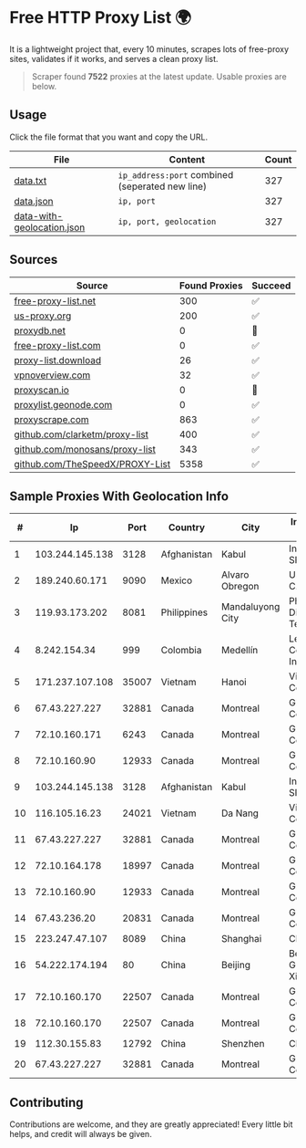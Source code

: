 
# Free HTTP Proxy List 🌍

It is a lightweight project that, every 10 minutes, scrapes lots of free-proxy sites, validates if it works, and serves a clean proxy list.


> Scraper found **7522** proxies at the latest update. Usable proxies are below.

## Usage

Click the file format that you want and copy the URL.


|File|Content|Count|
|----|-------|-----|
|[data.txt](https://raw.githubusercontent.com/themiralay/Proxy-List-World/master/data.txt)|`ip_address:port` combined (seperated new line)|327|
|[data.json](https://raw.githubusercontent.com/themiralay/Proxy-List-World/master/data.json)|`ip, port`|327|
|[data-with-geolocation.json](https://raw.githubusercontent.com/themiralay/Proxy-List-World/master/data-with-geolocation.json)|`ip, port, geolocation`|327|

## Sources

|Source|Found Proxies|Succeed|
|------|-------------|-------|
|[free-proxy-list.net](https://free-proxy-list.net)|300|✅|
|[us-proxy.org](https://www.us-proxy.org)|200|✅|
|[proxydb.net](http://proxydb.net)|0|🚫|
|[free-proxy-list.com](https://free-proxy-list.com/?page=&port=&type%5B%5D=http&type%5B%5D=https&up_time=0&search=Search)|0|✅|
|[proxy-list.download](https://www.proxy-list.download/HTTP)|26|✅|
|[vpnoverview.com](https://vpnoverview.com/privacy/anonymous-browsing/free-proxy-servers)|32|✅|
|[proxyscan.io](https://www.proxyscan.io)|0|🚫|
|[proxylist.geonode.com](https://proxylist.geonode.com/api/proxy-list?limit=300&page=1&sort_by=lastChecked&sort_type=desc&protocols=http,https)|0|✅|
|[proxyscrape.com](https://api.proxyscrape.com/v2/?request=displayproxies&protocol=http&timeout=10000&country=all&ssl=all&anonymity=all)|863|✅|
|[github.com/clarketm/proxy-list](https://raw.githubusercontent.com/clarketm/proxy-list/master/proxy-list-raw.txt)|400|✅|
|[github.com/monosans/proxy-list](https://raw.githubusercontent.com/monosans/proxy-list/main/proxies/http.txt)|343|✅|
|[github.com/TheSpeedX/PROXY-List](https://raw.githubusercontent.com/TheSpeedX/PROXY-List/master/http.txt)|5358|✅|


## Sample Proxies With Geolocation Info

|#|Ip|Port|Country|City|Internet Service Provider|
|-|--|----|-------|----|-------------------------|
|1|103.244.145.138|3128|Afghanistan|Kabul|Interkvm Host SRL|
|2|189.240.60.171|9090|Mexico|Alvaro Obregon|Uninet S.A. de C.V.|
|3|119.93.173.202|8081|Philippines|Mandaluyong City|Philippine Long Distance Telephone Co.|
|4|8.242.154.34|999|Colombia|Medellín|Level 3 Communications, Inc.|
|5|171.237.107.108|35007|Vietnam|Hanoi|Viettel Corporation|
|6|67.43.227.227|32881|Canada|Montreal|GloboTech Communications|
|7|72.10.160.171|6243|Canada|Montreal|GloboTech Communications|
|8|72.10.160.90|12933|Canada|Montreal|GloboTech Communications|
|9|103.244.145.138|3128|Afghanistan|Kabul|Interkvm Host SRL|
|10|116.105.16.23|24021|Vietnam|Da Nang|Viettel Corporation|
|11|67.43.227.227|32881|Canada|Montreal|GloboTech Communications|
|12|72.10.164.178|18997|Canada|Montreal|GloboTech Communications|
|13|72.10.160.90|12933|Canada|Montreal|GloboTech Communications|
|14|67.43.236.20|20831|Canada|Montreal|GloboTech Communications|
|15|223.247.47.107|8089|China|Shanghai|Chinanet|
|16|54.222.174.194|80|China|Beijing|Beijing Guanghuan Xinwang Digital|
|17|72.10.160.170|22507|Canada|Montreal|GloboTech Communications|
|18|72.10.160.170|22507|Canada|Montreal|GloboTech Communications|
|19|112.30.155.83|12792|China|Shenzhen|China Mobile|
|20|67.43.227.227|32881|Canada|Montreal|GloboTech Communications|



## Contributing

Contributions are welcome, and they are greatly appreciated! Every
little bit helps, and credit will always be given.

